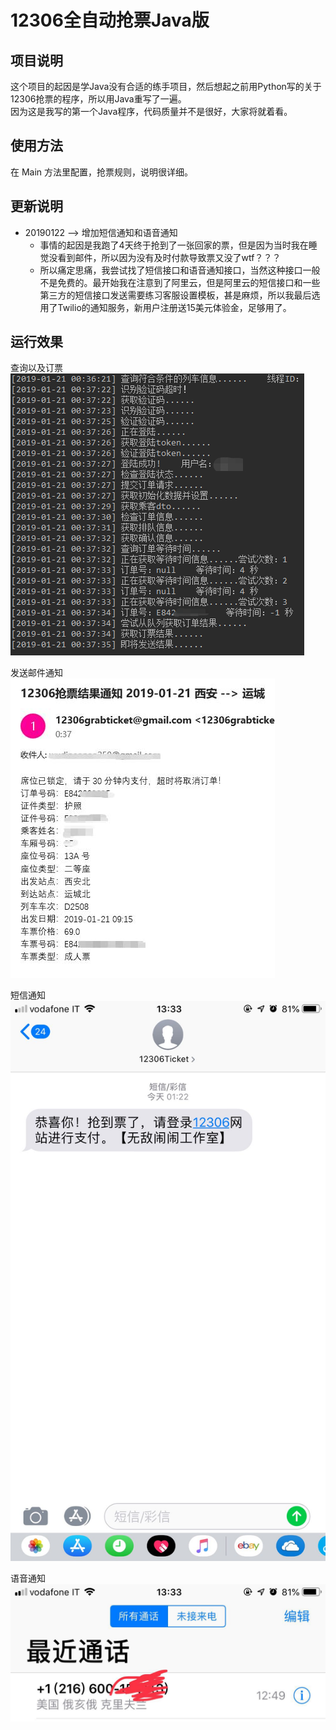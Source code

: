 # 12306全自动抢票Java版
## 项目说明
这个项目的起因是学Java没有合适的练手项目，然后想起之前用Python写的关于12306抢票的程序，所以用Java重写了一遍。<br>
因为这是我写的第一个Java程序，代码质量并不是很好，大家将就着看。
## 使用方法
在 Main 方法里配置，抢票规则，说明很详细。

## 更新说明
+ 20190122 --> 增加短信通知和语音通知
   + 事情的起因是我跑了4天终于抢到了一张回家的票，但是因为当时我在睡觉没看到邮件，所以因为没有及时付款导致票又没了wtf？？？
   + 所以痛定思痛，我尝试找了短信接口和语音通知接口，当然这种接口一般不是免费的。最开始我在注意到了阿里云，但是阿里云的短信接口和一些第三方的短信接口发送需要练习客服设置模板，甚是麻烦，所以我最后选用了Twilio的通知服务，新用户注册送15美元体验金，足够用了。

## 运行效果
查询以及订票<br>
![runImg-w100](/img/1.png)<br>

发送邮件通知<br>
![emailImg-w100](/img/2.jpg)<br>

短信通知<br>
![smsImg-w100](/img/sms.jpg)<br>

语音通知<br>
![phoneImg-w100](/img/phone.jpg)<br>

